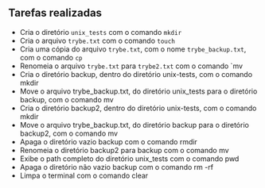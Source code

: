 ## Tarefas realizadas

- Cria o diretório `unix_tests` com o comando `mkdir`
- Cria o arquivo `trybe.txt` com o comando `touch`
- Cria uma cópia do arquivo `trybe.txt`, com o nome `trybe_backup.txt`, com o comando `cp`
- Renomeia o arquivo `trybe.txt` para `trybe2.txt` com o comando `mv
- Cria o diretório backup, dentro do diretório unix-tests, com o comando mkdir
- Move o arquivo trybe_backup.txt, do diretório unix_tests para o diretório backup, com o comando mv
- Cria o diretório backup2, dentro do diretório unix-tests, com o comando mkdir
- Move o arquivo trybe_backup.txt, do diretório backup para o diretório backup2, com o comando mv
- Apaga o diretório vazio backup com o comando rmdir
- Renomeia o diretório backup2 para backup com o comando mv
- Exibe o path completo do diretório unix_tests com o comando pwd
- Apaga o diretório não vazio backup com o comando rm -rf
- Limpa o terminal com o comando clear

